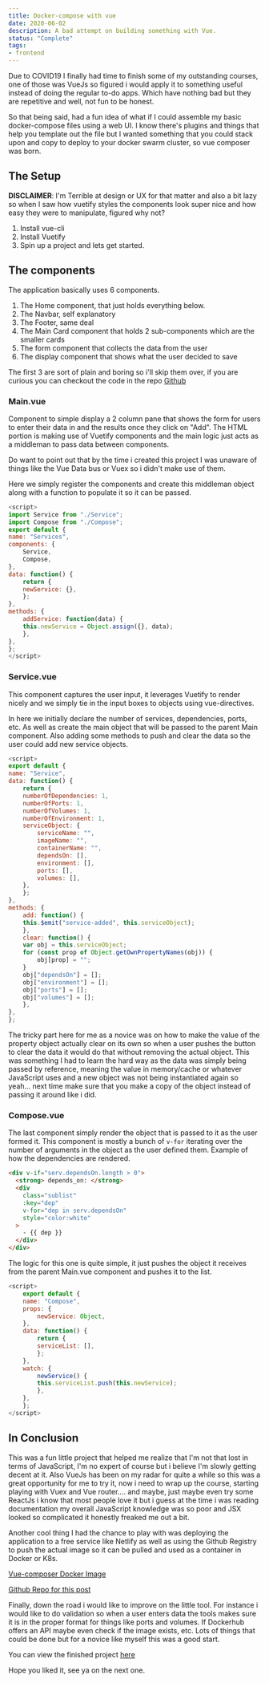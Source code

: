 ```yaml
---
title: Docker-compose with vue
date: 2020-06-02
description: A bad attempt on building something with Vue.
status: "Complete"
tags:
- frontend
---
```


Due to COVID19 I finally had time to finish some of my outstanding courses, one of those was VueJs so figured i would apply it to something useful instead of doing the regular to-do apps. Which have nothing bad but they are repetitive and well, not fun to be honest.

So that being said, had a fun idea of what if I could assemble my basic docker-compose files using a web UI. I know there's plugins and things that help you template out the file but I wanted something that you could stack upon and copy to deploy to your docker swarm cluster, so vue composer was born.

## The Setup

**DISCLAIMER**: I'm Terrible at design or UX for that matter and also a bit lazy so when I saw how vuetify styles the components look super nice and how easy they were to manipulate, figured why not?

1. Install vue-cli
2. Install Vuetify
3. Spin up a project and lets get started.

## The components

The application basically uses 6 components.

1. The Home component, that just holds everything below.
2. The Navbar, self explanatory
3. The Footer, same deal
4. The Main Card component that holds 2 sub-components which are the smaller cards
5. The form component that collects the data from the user
6. The display component that shows what the user decided to save

The first 3 are sort of plain and boring so i'll skip them over, if you are curious you can checkout the code in the repo [Github](<[https://github.com/mvaldes14/vue-composer](https://github.com/mvaldes14/vue-composer)>)

### Main.vue

Component to simple display a 2 column pane that shows the form for users to enter their data in and the results once they click on "Add". The HTML portion is making use of Vuetify components and the main logic just acts as a middleman to pass data between components.

Do want to point out that by the time i created this project I was unaware of things like the Vue Data bus or Vuex so i didn't make use of them.

Here we simply register the components and create this middleman object along with a function to populate it so it can be passed.

```js
<script>
import Service from "./Service";
import Compose from "./Compose";
export default {
name: "Services",
components: {
    Service,
    Compose,
},
data: function() {
    return {
    newService: {},
    };
},
methods: {
    addService: function(data) {
    this.newService = Object.assign({}, data);
    },
},
};
</script>
```

### Service.vue

This component captures the user input, it leverages Vuetify to render nicely and we simply tie in the input boxes to objects using vue-directives.

In here we initially declare the number of services, dependencies, ports, etc. As well as create the main object that will be passed to the parent Main component. Also adding some methods to push and clear the data so the user could add new service objects.

```js
<script>
export default {
name: "Service",
data: function() {
    return {
    numberOfDependencies: 1,
    numberOfPorts: 1,
    numberOfVolumes: 1,
    numberOfEnvironment: 1,
    serviceObject: {
        serviceName: "",
        imageName: "",
        containerName: "",
        dependsOn: [],
        environment: [],
        ports: [],
        volumes: [],
    },
    };
},
methods: {
    add: function() {
    this.$emit("service-added", this.serviceObject);
    },
    clear: function() {
    var obj = this.serviceObject;
    for (const prop of Object.getOwnPropertyNames(obj)) {
        obj[prop] = "";
    }
    obj["dependsOn"] = [];
    obj["environment"] = [];
    obj["ports"] = [];
    obj["volumes"] = [];
    },
},
};
```

The tricky part here for me as a novice was on how to make the value of the property object actually clear on its own so when a user pushes the button to clear the data it would do that without removing the actual object. This was something I had to learn the hard way as the data was simply being passed by reference, meaning the value in memory/cache or whatever JavaScript uses and a new object was not being instantiated again so yeah... next time make sure that you make a copy of the object instead of passing it around like i did.

### Compose.vue

The last component simply render the object that is passed to it as the user formed it. This component is mostly a bunch of `v-for` iterating over the number of arguments in the object as the user defined them. Example of how the dependencies are rendered.

```html
<div v-if="serv.dependsOn.length > 0">
  <strong> depends_on: </strong>
  <div
    class="sublist"
    :key="dep"
    v-for="dep in serv.dependsOn"
    style="color:white"
  >
    - {{ dep }}
  </div>
</div>
```

The logic for this one is quite simple, it just pushes the object it receives from the parent Main.vue component and pushes it to the list.

```js
<script>
    export default {
    name: "Compose",
    props: {
        newService: Object,
    },
    data: function() {
        return {
        serviceList: [],
        };
    },
    watch: {
        newService() {
        this.serviceList.push(this.newService);
        },
    },
    };
</script>
```

## In Conclusion

This was a fun little project that helped me realize that I'm not that lost in terms of JavaScript, I'm no expert of course but i believe I'm slowly getting decent at it. Also VueJs has been on my radar for quite a while so this was a great opportunity for me to try it, now i need to wrap up the course, starting playing with Vuex and Vue router.... and maybe, just maybe even try some ReactJs i know that most people love it but i guess at the time i was reading documentation my overall JavaScript knowledge was so poor and JSX looked so complicated it honestly freaked me out a bit.

Another cool thing I had the chance to play with was deploying the application to a free service like Netlify as well as using the Github Registry to push the actual image so it can be pulled and used as a container in Docker or K8s.

[Vue-composer Docker Image](<[https://github.com/mvaldes14/vue-composer/packages/246204](https://github.com/mvaldes14/vue-composer/packages/246204)>)

[Github Repo for this post](<[https://github.com/mvaldes14/vue-composer](https://github.com/mvaldes14/vue-composer)>)

Finally, down the road i would like to improve on the little tool. For instance i would like to do validation so when a user enters data the tools makes sure it is in the proper format for things like ports and volumes. If Dockerhub offers an API maybe even check if the image exists, etc. Lots of things that could be done but for a novice like myself this was a good start.

You can view the finished project [here](https://vue-composer.netlify.app/)

Hope you liked it, see ya on the next one.
